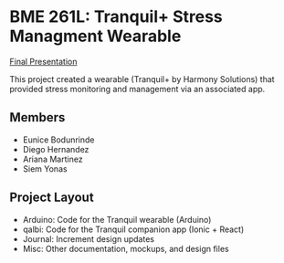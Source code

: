 # BME 261L: Tranquil+ Stress Managment Wearable
[Final Presentation](https://docs.google.com/presentation/d/e/2PACX-1vSCCGXNusrjRmspta0oxi-BhUTS3zwyqOdRe2Br0dMqFGpGATRDJntqSAGLHNhaBw/pub?start=false&loop=false&delayms=3000)

This project created a wearable (Tranquil+ by Harmony Solutions) that provided stress monitoring and management via an associated app.

## Members
- Eunice Bodunrinde
- Diego Hernandez
- Ariana Martinez
- Siem Yonas

## Project Layout
- Arduino: Code for the Tranquil wearable (Arduino)
- qalbi: Code for the Tranquil companion app (Ionic + React)
- Journal: Increment design updates
- Misc: Other documentation, mockups, and design files

